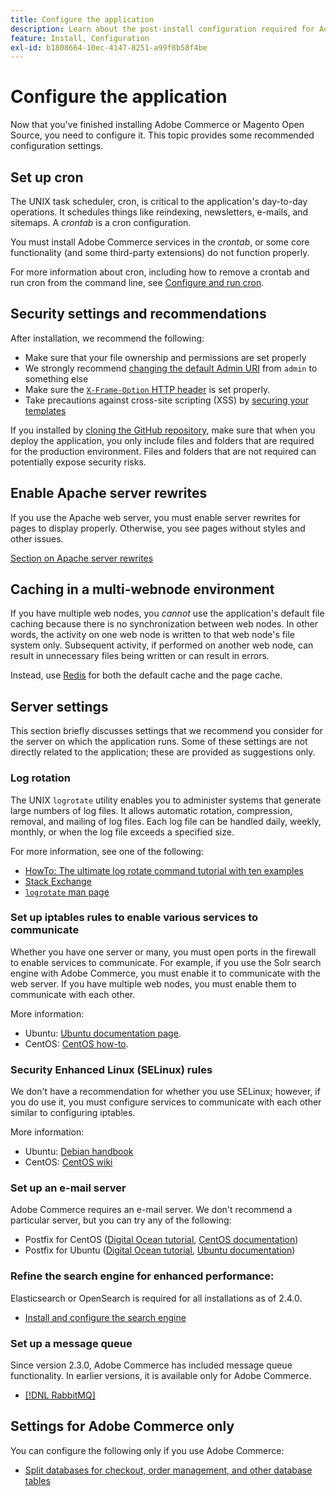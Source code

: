 ```yaml
---
title: Configure the application
description: Learn about the post-install configuration required for Adobe Commerce on-premises deployments.
feature: Install, Configuration
exl-id: b1808664-10ec-4147-8251-a99f8b58f4be
---
```

# Configure the application

Now that you've finished installing Adobe Commerce or Magento Open Source, you need to configure it. This topic provides some recommended configuration settings.

## Set up cron

The UNIX task scheduler, cron, is critical to the application's day-to-day operations. It schedules things like reindexing, newsletters, e-mails, and sitemaps. A *crontab* is a cron configuration.

You must install Adobe Commerce services in the *crontab*, or some core functionality (and some third-party extensions) do not function properly.

For more information about cron, including how to remove a crontab and run cron from the command line, see [Configure and run cron](../../configuration/cli/configure-cron-jobs.md).

## Security settings and recommendations

After installation, we recommend the following:

*  Make sure that your file ownership and permissions are set properly
*  We strongly recommend [changing the default Admin URI](../tutorials/admin-uri.md) from `admin` to something else
*  Make sure the [`X-Frame-Option` HTTP header](../../configuration/security/xframe-options.md) is set properly.
*  Take precautions against cross-site scripting (XSS) by [securing your templates](https://developer.adobe.com/commerce/php/development/security/cross-site-scripting/)

If you installed by [cloning the GitHub repository](https://developer.adobe.com/commerce/contributor/guides/install/clone-repository/), make sure that when you deploy the application, you only include files and folders that are required for the production environment. Files and folders that are not required can potentially expose security risks.

## Enable Apache server rewrites

If you use the Apache web server, you must enable server rewrites for pages to display properly. Otherwise, you see pages without styles and other issues.

[Section on Apache server rewrites](../prerequisites/web-server/apache.md#apache-rewrites-and-htaccess)

## Caching in a multi-webnode environment

If you have multiple web nodes, you *cannot* use the application's default file caching because there is no synchronization between web nodes. In other words, the activity on one web node is written to that web node's file system only. Subsequent activity, if performed on another web node, can result in unnecessary files being written or can result in errors.

Instead, use [Redis](../../configuration/cache/config-redis.md) for both the default cache and the page cache.

## Server settings

This section briefly discusses settings that we recommend you consider for the server on which the application runs. Some of these settings are not directly related to the application; these are provided as suggestions only.

### Log rotation

The UNIX `logrotate` utility enables you to administer systems that generate large numbers of log files. It allows automatic rotation, compression, removal, and mailing of log files. Each log file can be handled daily, weekly, monthly, or when the log file exceeds a specified size.

For more information, see one of the following:

*  [HowTo: The ultimate log rotate command tutorial with ten examples](https://www.thegeekstuff.com/2010/07/logrotate-examples)
*  [Stack Exchange](https://unix.stackexchange.com/questions/85662/how-to-properly-automatically-manually-rotate-log-files-for-production-rails-app)
*  [`logrotate` man page](https://linuxconfig.org/logrotate-8-manual-page)

### Set up iptables rules to enable various services to communicate

Whether you have one server or many, you must open ports in the firewall to enable services to communicate. For example, if you use the Solr search engine with Adobe Commerce, you must enable it to communicate with the web server. If you have multiple web nodes, you must enable them to communicate with each other.

More information:

*  Ubuntu: [Ubuntu documentation page](https://help.ubuntu.com/community/IptablesHowTo).
*  CentOS: [CentOS how-to](https://wiki.centos.org/HowTos%282f%29Network%282f%29IPTables.html).

### Security Enhanced Linux (SELinux) rules

We don't have a recommendation for whether you use SELinux; however, if you do use it, you must configure services to communicate with each other similar to configuring iptables.

More information:

*  Ubuntu: [Debian handbook](https://debian-handbook.info/browse/stable/sect.selinux.html)
*  CentOS: [CentOS wiki](https://wiki.centos.org/HowTos/SELinux)

### Set up an e-mail server

Adobe Commerce requires an e-mail server. We don't recommend a particular server, but you can try any of the following:

*  Postfix for CentOS ([Digital Ocean tutorial](https://www.digitalocean.com/community/tutorials/how-to-install-postfix-on-centos-6), [CentOS documentation](https://www.centos.org))
*  Postfix for Ubuntu ([Digital Ocean tutorial](https://www.digitalocean.com/community/tutorials/how-to-install-and-setup-postfix-on-ubuntu-14-04), [Ubuntu documentation](https://help.ubuntu.com/community/MailServer))

### Refine the search engine for enhanced performance:

Elasticsearch or OpenSearch is required for all installations as of 2.4.0.

*  [Install and configure the search engine](../../configuration/search/overview-search.md)

### Set up a message queue

Since version 2.3.0, Adobe Commerce has included message queue functionality. In earlier versions, it is available only for Adobe Commerce.

*  [[!DNL RabbitMQ]](../../configuration/queues/message-queue-framework.md)

## Settings for Adobe Commerce only

You can configure the following only if you use Adobe Commerce:

*  [Split databases for checkout, order management, and other database tables](../../configuration/storage/multi-master.md)
